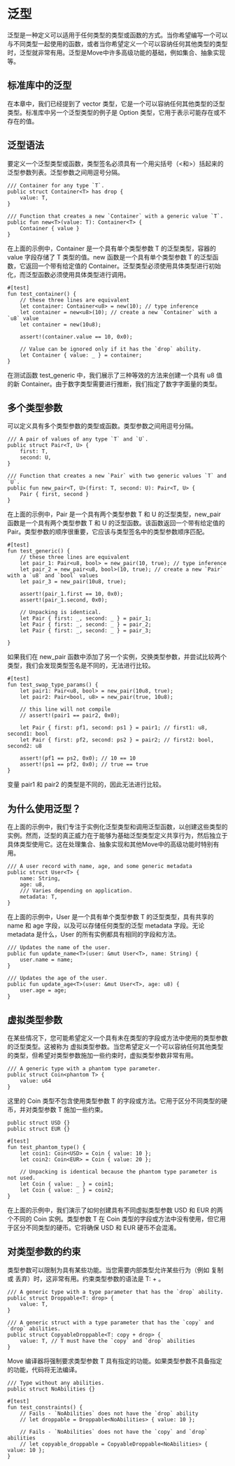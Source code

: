 # 泛型

泛型是一种定义可以适用于任何类型的类型或函数的方式。当你希望编写一个可以与不同类型一起使用的函数，或者当你希望定义一个可以容纳任何其他类型的类型时，泛型就非常有用。泛型是Move中许多高级功能的基础，例如集合、抽象实现等。

## 标准库中的泛型

在本章中，我们已经提到了 vector 类型，它是一个可以容纳任何其他类型的泛型类型。标准库中另一个泛型类型的例子是 Option 类型，它用于表示可能存在或不存在的值。

## 泛型语法

要定义一个泛型类型或函数，类型签名必须具有一个用尖括号（<和>）括起来的泛型参数列表。泛型参数之间用逗号分隔。

```move
/// Container for any type `T`.
public struct Container<T> has drop {
    value: T,
}

/// Function that creates a new `Container` with a generic value `T`.
public fun new<T>(value: T): Container<T> {
    Container { value }
}
```

在上面的示例中，Container 是一个具有单个类型参数 T 的泛型类型，容器的 value 字段存储了 T 类型的值。new 函数是一个具有单个类型参数 T 的泛型函数，它返回一个带有给定值的 Container。泛型类型必须使用具体类型进行初始化，而泛型函数必须使用具体类型进行调用。

```move
#[test]
fun test_container() {
    // these three lines are equivalent
    let container: Container<u8> = new(10); // type inference
    let container = new<u8>(10); // create a new `Container` with a `u8` value
    let container = new(10u8);

    assert!(container.value == 10, 0x0);

    // Value can be ignored only if it has the `drop` ability.
    let Container { value: _ } = container;
}
```

在测试函数 test_generic 中，我们展示了三种等效的方法来创建一个具有 u8 值的新 Container。由于数字类型需要进行推断，我们指定了数字字面量的类型。

## 多个类型参数

可以定义具有多个类型参数的类型或函数。类型参数之间用逗号分隔。

```move
/// A pair of values of any type `T` and `U`.
public struct Pair<T, U> {
    first: T,
    second: U,
}

/// Function that creates a new `Pair` with two generic values `T` and `U`.
public fun new_pair<T, U>(first: T, second: U): Pair<T, U> {
    Pair { first, second }
}
```

在上面的示例中，Pair 是一个具有两个类型参数 T 和 U 的泛型类型，new_pair 函数是一个具有两个类型参数 T 和 U 的泛型函数。该函数返回一个带有给定值的 Pair。类型参数的顺序很重要，它应该与类型签名中的类型参数顺序匹配。

```move
#[test]
fun test_generic() {
    // these three lines are equivalent
    let pair_1: Pair<u8, bool> = new_pair(10, true); // type inference
    let pair_2 = new_pair<u8, bool>(10, true); // create a new `Pair` with a `u8` and `bool` values
    let pair_3 = new_pair(10u8, true);

    assert!(pair_1.first == 10, 0x0);
    assert!(pair_1.second, 0x0);

    // Unpacking is identical.
    let Pair { first: _, second: _ } = pair_1;
    let Pair { first: _, second: _ } = pair_2;
    let Pair { first: _, second: _ } = pair_3;

}
```

如果我们在 new_pair 函数中添加了另一个实例，交换类型参数，并尝试比较两个类型，我们会发现类型签名是不同的，无法进行比较。

```move
#[test]
fun test_swap_type_params() {
    let pair1: Pair<u8, bool> = new_pair(10u8, true);
    let pair2: Pair<bool, u8> = new_pair(true, 10u8);

    // this line will not compile
    // assert!(pair1 == pair2, 0x0);

    let Pair { first: pf1, second: ps1 } = pair1; // first1: u8, second1: bool
    let Pair { first: pf2, second: ps2 } = pair2; // first2: bool, second2: u8

    assert!(pf1 == ps2, 0x0); // 10 == 10
    assert!(ps1 == pf2, 0x0); // true == true
}
```

变量 pair1 和 pair2 的类型是不同的，因此无法进行比较。

## 为什么使用泛型？

在上面的示例中，我们专注于实例化泛型类型和调用泛型函数，以创建这些类型的实例。然而，泛型的真正威力在于能够为基础泛型类型定义共享行为，然后独立于具体类型使用它。这在处理集合、抽象实现和其他Move中的高级功能时特别有用。

```move
/// A user record with name, age, and some generic metadata
public struct User<T> {
    name: String,
    age: u8,
    /// Varies depending on application.
    metadata: T,
}
```

在上面的示例中，User 是一个具有单个类型参数 T 的泛型类型，具有共享的 name 和 age 字段，以及可以存储任何类型的泛型 metadata 字段。无论 metadata 是什么，User 的所有实例都具有相同的字段和方法。

```move
/// Updates the name of the user.
public fun update_name<T>(user: &mut User<T>, name: String) {
    user.name = name;
}

/// Updates the age of the user.
public fun update_age<T>(user: &mut User<T>, age: u8) {
    user.age = age;
}
```

## 虚拟类型参数

在某些情况下，您可能希望定义一个具有未在类型的字段或方法中使用的类型参数的泛型类型。这被称为 虚拟类型参数。当您希望定义一个可以容纳任何其他类型的类型，但希望对类型参数施加一些约束时，虚拟类型参数非常有用。

```move
/// A generic type with a phantom type parameter.
public struct Coin<phantom T> {
    value: u64
}
```

这里的 Coin 类型不包含使用类型参数 T 的字段或方法。它用于区分不同类型的硬币，并对类型参数 T 施加一些约束。

```move
public struct USD {}
public struct EUR {}

#[test]
fun test_phantom_type() {
    let coin1: Coin<USD> = Coin { value: 10 };
    let coin2: Coin<EUR> = Coin { value: 20 };

    // Unpacking is identical because the phantom type parameter is not used.
    let Coin { value: _ } = coin1;
    let Coin { value: _ } = coin2;
}
```

在上面的示例中，我们演示了如何创建具有不同虚拟类型参数 USD 和 EUR 的两个不同的 Coin 实例。类型参数 T 在 Coin 类型的字段或方法中没有使用，但它用于区分不同类型的硬币。它将确保 USD 和 EUR 硬币不会混淆。

## 对类型参数的约束

类型参数可以限制为具有某些功能。当您需要内部类型允许某些行为（例如 复制 或 丢弃）时，这非常有用。约束类型参数的语法是 T: <ability> + <ability>。

```move
/// A generic type with a type parameter that has the `drop` ability.
public struct Droppable<T: drop> {
    value: T,
}

/// A generic struct with a type parameter that has the `copy` and `drop` abilities.
public struct CopyableDroppable<T: copy + drop> {
    value: T, // T must have the `copy` and `drop` abilities
}
```

Move 编译器将强制要求类型参数 T 具有指定的功能。如果类型参数不具备指定的功能，代码将无法编译。

```move
/// Type without any abilities.
public struct NoAbilities {}

#[test]
fun test_constraints() {
    // Fails - `NoAbilities` does not have the `drop` ability
    // let droppable = Droppable<NoAbilities> { value: 10 };

    // Fails - `NoAbilities` does not have the `copy` and `drop` abilities
    // let copyable_droppable = CopyableDroppable<NoAbilities> { value: 10 };
}
```
